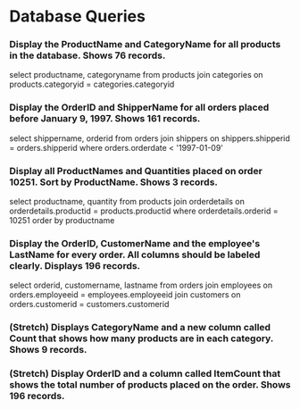 # Database Queries

### Display the ProductName and CategoryName for all products in the database. Shows 76 records.

select productname, categoryname 
from products
join categories on products.categoryid = categories.categoryid 

### Display the OrderID and ShipperName for all orders placed before January 9, 1997. Shows 161 records.

select shippername, orderid 
from orders
join shippers on shippers.shipperid = orders.shipperid
where orders.orderdate < '1997-01-09'

### Display all ProductNames and Quantities placed on order 10251. Sort by ProductName. Shows 3 records.

select productname, quantity
from products 
join orderdetails on orderdetails.productid = products.productid
where orderdetails.orderid = 10251
order by productname

### Display the OrderID, CustomerName and the employee's LastName for every order. All columns should be labeled clearly. Displays 196 records.

select orderid, customername, lastname
from orders join employees on orders.employeeid = employees.employeeid
join customers on orders.customerid = customers.customerid

### (Stretch)  Displays CategoryName and a new column called Count that shows how many products are in each category. Shows 9 records.

### (Stretch) Display OrderID and a  column called ItemCount that shows the total number of products placed on the order. Shows 196 records. 